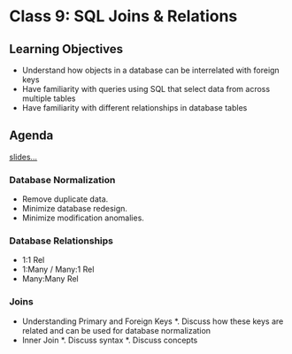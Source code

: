 Class 9: SQL Joins & Relations
===

## Learning Objectives

* Understand how objects in a database can be interrelated with foreign keys
* Have familiarity with queries using SQL that select data from across multiple tables
* Have familiarity with different relationships in database tables

## Agenda

[slides...](./Class9-slides.pdf)

### Database Normalization

* Remove duplicate data.
* Minimize database redesign.
* Minimize modification anomalies.

### Database Relationships

* 1:1 Rel
* 1:Many / Many:1 Rel
* Many:Many Rel

### Joins

* Understanding Primary and Foreign Keys
    *. Discuss how these keys are related and can be used for database normalization
* Inner Join
    *. Discuss syntax
    *. Discuss concepts

